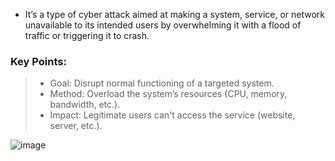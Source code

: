 - It’s a type of cyber attack aimed at making a system, service, or network unavailable to its intended users by overwhelming it with a flood of traffic or triggering it to crash.

### Key Points:
>- Goal: Disrupt normal functioning of a targeted system.
>- Method: Overload the system’s resources (CPU, memory, bandwidth, etc.).
>- Impact: Legitimate users can't access the service (website, server, etc.).

![image](https://github.com/user-attachments/assets/18e174db-2658-4367-96a6-ca5e27594b68)

